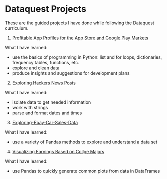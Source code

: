 # Dataquest Projects

These are the guided projects I have done while following the Dataquest curriculum.

1. [Profitable App Profiles for the App Store and Google Play Markets](https://github.com/loanttran/Dataquest-Projects/blob/master/Profitable-App-Profiles-for-the-App-Store-and-Google-Play-Markets/notebook.ipynb)

What I have learned:
- use the basics of programming in Python: list and for loops, dictionaries, frequency tables, functions, etc.
- explore and clean data
- produce insights and suggestions for development plans

2. [Exploring Hackers News Posts](https://github.com/loanttran/Dataquest-Projects/blob/master/Exploring-Hackers-News-Posts/notebook.ipynb)

What I have learned: 
- isolate data to get needed information
- work with strings
- parse and format dates and times

3. [Exploring-Ebay-Car-Sales-Data](https://github.com/loanttran/Dataquest-Projects/blob/master/Exploring-Ebay-Car-Sales-Data/notebook.ipynb)

What I have learned:
- use a variety of Pandas methods to explore and understand a data set

4. [Visualizing Earnings Based on Collge Majors](https://github.com/loanttran/Dataquest-Projects/blob/master/Visualizing-Earnings-Based-on-College-Majors/notebook.ipynb)

What I have learned:
- use Pandas to quickly generate common plots from data in DataFrames
